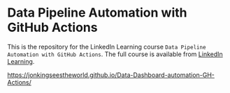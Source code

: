 # Data Pipeline Automation with GitHub Actions

This is the repository for the LinkedIn Learning course `Data Pipeline Automation with GitHub Actions`. The full course is available from [LinkedIn Learning][lil-course-url].

[lil-course-url]: https://www.linkedin.com/learning/data-pipeline-automation-with-github-actions-using-r-and-python
[lil-thumbnail-url]: https://media.licdn.com/dms/image/D560DAQHvVdDve6puQA/learning-public-crop_675_1200/0/1713388433219?e=2147483647&v=beta&t=j2nI9zwX3eoLdPrfSxjw0I6DT_PdvT2fv5vrHHQZR8k


https://jonkingseestheworld.github.io/Data-Dashboard-automation-GH-Actions/
